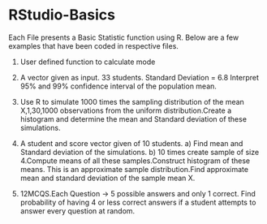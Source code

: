 # RStudio-Basics
Each File presents a Basic Statistic function using R. Below are a few examples that have been coded in respective files.

1) User defined function to calculate mode

2) A vector given as input.
  33 students.
  Standard Deviation = 6.8
  Interpret 95% and 99% confidence interval of the population mean.

3) Use R to simulate 1000 times the sampling distribution of the mean X,1,30,1000 observations from the uniform distribution.Create a         histogram and determine the mean and Standard deviation of these simulations.

4) A student and score vector given of 10 students.
  a) Find mean and Standard deviation of the simulations.
  b) 10 times create sample of size 4.Compute means of all these samples.Construct histogram of these means.
  This is an approximate sample distribution.Find approximate mean and standard deviation of the sample mean X.


5) 12MCQS.Each Question -> 5 possible answers and only 1 correct.
  Find probability of having 4 or less correct answers if a student attempts to answer every question at random.
